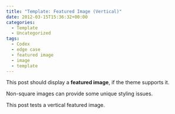 ```yaml
---
title: "Template: Featured Image (Vertical)"
date: 2012-03-15T15:36:32+00:00
categories:
  - Template
  - Uncategorized
tags:
  - Codex
  - edge case
  - featured image
  - image
  - template
---
```

This post should display a **featured image**, if the theme supports it.

Non-square images can provide some unique styling issues.

This post tests a vertical featured image.